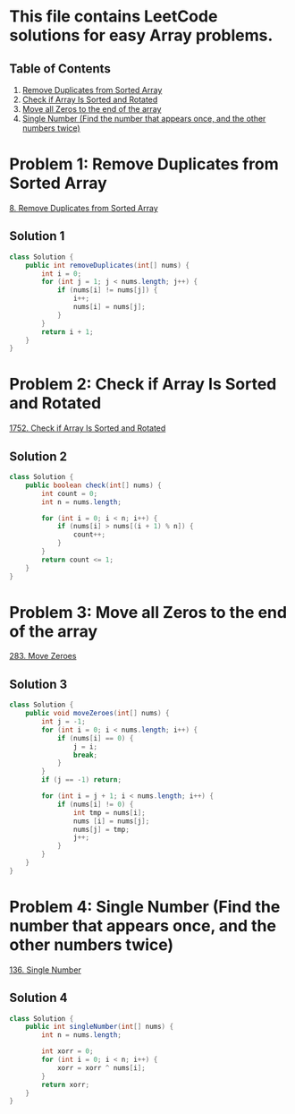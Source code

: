 # This file contains LeetCode solutions for easy Array problems.

## Table of Contents
1. [Remove Duplicates from Sorted Array](#problem-1-remove-duplicates-from-sorted-array)
2. [Check if Array Is Sorted and Rotated](#problem-2-check-if-array-is-sorted-and-rotated)
3. [Move all Zeros to the end of the array](#problem-3-move-all-zeros-to-the-end-of-the-array)
4. [Single Number (Find the number that appears once, and the other numbers twice)](#problem-4-single-number-find-the-number-that-appears-once-and-the-other-numbers-twice)

# Problem 1: Remove Duplicates from Sorted Array
[8. Remove Duplicates from Sorted Array](https://leetcode.com/problems/remove-duplicates-from-sorted-array/)

## Solution 1
```java
class Solution {
    public int removeDuplicates(int[] nums) {
        int i = 0;
        for (int j = 1; j < nums.length; j++) {
            if (nums[i] != nums[j]) {
                i++;
                nums[i] = nums[j];
            }
        }
        return i + 1;
    }
}
```

# Problem 2: Check if Array Is Sorted and Rotated
[1752. Check if Array Is Sorted and Rotated](https://leetcode.com/problems/check-if-array-is-sorted-and-rotated/)

## Solution 2
```java
class Solution {
    public boolean check(int[] nums) {
        int count = 0;
        int n = nums.length;

        for (int i = 0; i < n; i++) {
            if (nums[i] > nums[(i + 1) % n]) {
                count++;
            }
        }
        return count <= 1;
    }
}
```

# Problem 3: Move all Zeros to the end of the array
[283. Move Zeroes](https://leetcode.com/problems/move-zeroes/)

## Solution 3
```java
class Solution {
    public void moveZeroes(int[] nums) {
        int j = -1;
        for (int i = 0; i < nums.length; i++) {
            if (nums[i] == 0) {
                j = i;
                break;
            }
        }
        if (j == -1) return;

        for (int i = j + 1; i < nums.length; i++) {
            if (nums[i] != 0) {
                int tmp = nums[i];
                nums [i] = nums[j];
                nums[j] = tmp;
                j++;
            }
        }
    }
}
```

# Problem 4: Single Number (Find the number that appears once, and the other numbers twice)
[136. Single Number](https://leetcode.com/problems/single-number/)

## Solution 4
```java
class Solution {
    public int singleNumber(int[] nums) {
        int n = nums.length;

        int xorr = 0;
        for (int i = 0; i < n; i++) {
            xorr = xorr ^ nums[i];
        }
        return xorr;
    }
}
```
